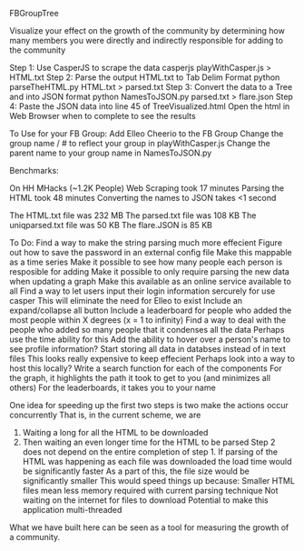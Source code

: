 FBGroupTree

Visualize your effect on the growth of the community by determining how many members you were directly and indirectly responsible for adding to the community

Step 1: Use CasperJS to scrape the data
        casperjs playWithCasper.js > HTML.txt
Step 2: Parse the output HTML.txt to Tab Delim Format
        python parseTheHTML.py HTML.txt > parsed.txt
Step 3: Convert the data to a Tree and into JSON format
        python NamesToJSON.py parsed.txt > flare.json
Step 4: Paste the JSON data into line 45 of TreeVisualized.html
        Open the html in Web Browser when to complete to see the results
      
To Use for your FB Group:
  Add Elleo Cheerio to the FB Group
  Change the group name / # to reflect your group in playWithCasper.js
  Change the parent name to your group name in NamesToJSON.py

Benchmarks:

On HH MHacks (~1.2K People)
Web Scraping took 17 minutes
Parsing the HTML took 48 minutes
Converting the names to JSON takes <1 second

The HTML.txt file was 232 MB
The parsed.txt file was 108 KB
The uniqparsed.txt file was 50 KB
The flare.JSON is 85 KB

To Do:
Find a way to make the string parsing much more effecient
Figure out how to save the password in an external config file
Make this mappable as a time series
Make it possible to see how many people each person is resposible for adding
Make it possible to only require parsing the new data when updating a graph
Make this available as an online service available to all
  Find a way to let users input their login information sercurely for use casper
  This will eliminate the need for Elleo to exist
Include an expand/collapse all button
Include a leaderboard for people who added the most people within X degrees (x = 1 to infinity)
Find a way to deal with the people who added so many people that it condenses all the data
  Perhaps use the time ability for this
Add the ability to hover over a person's name to see profile information?
Start storing all data in databses instead of in text files
  This looks really expensive to keep effecient
  Perhaps look into a way to host this locally?
Write a search function for each of the components
  For the graph, it highlights the path it took to get to you (and minimizes all others)
  For the leaderboards, it takes you to your name

One idea for speeding up the first two steps is two make the actions occur concurrently
That is, in the current scheme, we are
  1) Waiting a long for all the HTML to be downloaded
  2) Then waiting an even longer time for the HTML to be parsed
Step 2 does not depend on the entire completion of step 1.
If parsing of the HTML was happening as each file was downloaded the load time would be significantly faster
As a part of this, the file size would be significantly smaller
This would speed things up because:
  Smaller HTML files mean less memory required with current parsing technique
  Not waiting on the internet for files to download
  Potential to make this application multi-threaded

What we have built here can be seen as a tool for measuring the growth of a community.
